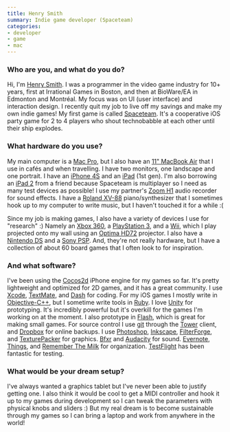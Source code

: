 ```yaml
---
title: Henry Smith
summary: Indie game developer (Spaceteam)
categories:
- developer
- game
- mac
---
```


### Who are you, and what do you do?

Hi, I'm [Henry Smith](http://www.sleepingbeastgames.com/blog/ "Henry's weblog."). I was a programmer in the video game industry for 10+ years, first at Irrational Games in Boston, and then at BioWare/EA in Edmonton and Montréal. My focus was on UI (user interface) and interaction design. I recently quit my job to live off my savings and make my own indie games! My first game is called [Spaceteam][spaceteam-ios]. It's a cooperative iOS party game for 2 to 4 players who shout technobabble at each other until their ship explodes.

### What hardware do you use?

My main computer is a [Mac Pro][mac-pro], but I also have an [11" MacBook Air][macbook-air] that I use in cafés and when travelling. I have two monitors, one landscape and one portrait. I have an [iPhone 4S][iphone-4s] and an [iPad][] (1st gen). I'm also borrowing an [iPad 2][ipad-2] from a friend because Spaceteam is multiplayer so I need as many test devices as possible! I use my partner's [Zoom H1][h1] audio recorder for sound effects. I have a [Roland XV-88][xv-88] piano/synthesizer that I sometimes hook up to my computer to write music, but I haven't touched it for a while :(

Since my job is making games, I also have a variety of devices I use for "research" :) Namely an [Xbox 360][xbox-360], a [PlayStation 3][ps3], and a [Wii][], which I play projected onto my wall using an [Optima HD72][hd72] projector. I also have a [Nintendo DS][ds] and a [Sony PSP][psp]. And, they're not really hardware, but I have a collection of about 60 board games that I often look to for inspiration.

### And what software?

I've been using the [Cocos2d][] iPhone engine for my games so far. It's pretty lightweight and optimized for 2D games, and it has a great community. I use [Xcode][], [TextMate][], and [Dash][] for coding. For my iOS games I mostly write in [Objective-C++][objective-c-plusplus], but I sometime write tools in [Ruby][]. I love [Unity][] for prototyping. It's incredibly powerful but it's overkill for the games I'm working on at the moment. I also prototype in [Flash][], which is great for making small games. For source control I use [git][] through the [Tower][] client, and [Dropbox][] for online backups. I use [Photoshop][], [Inkscape][], [FilterForge][filter-forge], and [TexturePacker][] for graphics. [Bfxr][] and [Audacity][] for sound. [Evernote][], [Things][], and [Remember The Milk][remember-the-milk] for organization. [TestFlight][] has been fantastic for testing.

### What would be your dream setup?

I've always wanted a graphics tablet but I've never been able to justify getting one. I also think it would be cool to get a MIDI controller and hook it up to my games during development so I can tweak the parameters with physical knobs and sliders :) But my real dream is to become sustainable through my games so I can bring a laptop and work from anywhere in the world!

[ds]: https://www.nintendo.com/ds/ "A portable gaming console."
[h1]: https://www.zoom.co.jp/products/h1 "A digital recorder."
[hd72]: https://www.amazon.com/Optoma-HD72-720p-Theater-Projector/dp/B000EI5QWA "A 720p projector."
[ipad-2]: https://www.apple.com/ipad/ "A tablet device."
[ipad]: https://www.apple.com/ipad/ "A tablet device."
[iphone-4s]: https://en.wikipedia.org/wiki/IPhone_4S "A smartphone."
[mac-pro]: https://www.apple.com/mac-pro/ "The Intel-based Mac tower computer."
[macbook-air]: https://www.apple.com/macbook-air/ "A very thin laptop."
[ps3]: http://us.playstation.com/PS3/ "A shiny gaming console from Sony."
[psp]: https://en.wikipedia.org/wiki/PlayStation_Portable "Sony's portable gaming console."
[wii]: https://www.nintendo.com/wii "A unique gaming console."
[xbox-360]: http://www.xbox.com:80/en-US/Xbox360 "A gaming console."
[xv-88]: http://www.rolandus.com/products/details/267 "A synthesiser."
[audacity]: https://sourceforge.net/projects/audacity/ "An open-source, cross-platform audio editor."
[bfxr]: https://www.bfxr.net/ "An audio generator tool, often used for games."
[cocos2d]: http://cocos2d.spritebuilder.com/ "A framework for building 2D games and similar for the iPhone."
[dash]: https://kapeli.com/dash "A snippet and documentation browser for Mac developers."
[dropbox]: https://www.dropbox.com/ "Online syncing and storage."
[evernote]: https://evernote.com/ "Online software for capturing notes."
[filter-forge]: https://www.filterforge.com/ "A Photoshop plugin for adding custom filters."
[flash]: https://en.wikipedia.org/wiki/Adobe_Flash "A software and animation editor."
[git]: https://git-scm.com/ "A version control system."
[inkscape]: https://inkscape.org/en/ "An open-source vector graphics program."
[objective-c-plusplus]: https://en.wikipedia.org/wiki/Objective-C#Objective-C.2B.2B "An object-oriented compiled language."
[photoshop]: https://www.adobe.com/products/photoshop.html "A bitmap image editor."
[remember-the-milk]: https://www.rememberthemilk.com/ "An online task/to-do list service."
[ruby]: https://www.ruby-lang.org/en/ "An interpreted scripting language."
[spaceteam-ios]: https://itunes.apple.com/us/app/spaceteam/id570510529 "A party game where you shout instructions at your friends to save your ship."
[testflight]: https://developer.apple.com/testflight/ "A service for managing testers of mobile apps in development."
[textmate]: https://macromates.com/ "A text editor for the Mac."
[texturepacker]: https://www.codeandweb.com/texturepacker "A developer tool for building game sprite sheets."
[things]: https://culturedcode.com/things/ "A task management application for the Mac."
[tower]: https://www.git-tower.com/ "A Mac GUI for Git."
[unity]: https://unity3d.com/unity/ "A cross-platform game development tool."
[xcode]: https://en.wikipedia.org/wiki/Xcode "An IDE for Mac developers."
